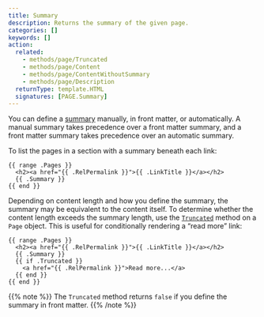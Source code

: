 ```yaml
---
title: Summary
description: Returns the summary of the given page.
categories: []
keywords: []
action:
  related:
    - methods/page/Truncated
    - methods/page/Content
    - methods/page/ContentWithoutSummary
    - methods/page/Description
  returnType: template.HTML
  signatures: [PAGE.Summary]
---
```


<!-- Do not remove the manual summary divider below. -->
<!-- If you do, you will break its first literal usage on this page. -->

<!--more-->

You can define a [summary] manually, in front matter, or automatically. A manual summary takes precedence over a front matter summary, and a front matter summary takes precedence over an automatic summary.

[summary]: /content-management/summaries/

To list the pages in a section with a summary beneath each link:

```go-html-template
{{ range .Pages }}
  <h2><a href="{{ .RelPermalink }}">{{ .LinkTitle }}</a></h2>
  {{ .Summary }}
{{ end }}
```

Depending on content length and how you define the summary, the summary may be equivalent to the content itself. To determine whether the content length exceeds the summary length, use the [`Truncated`] method on a `Page` object. This is useful for conditionally rendering a “read more” link:

[`Truncated`]: /methods/page/truncated

```go-html-template
{{ range .Pages }}
  <h2><a href="{{ .RelPermalink }}">{{ .LinkTitle }}</a></h2>
  {{ .Summary }}
  {{ if .Truncated }}
    <a href="{{ .RelPermalink }}">Read more...</a>
  {{ end }}
{{ end }}
```

{{% note %}}
The `Truncated` method returns `false` if you define the summary in front matter.
{{% /note %}}

